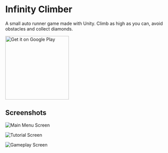 # Infinity Climber

A small auto runner game made with Unity. Climb as high as you can, avoid obstacles and collect diamonds.

<a href='https://play.google.com/store/apps/details?id=com.Sunilson.InfinityClimber&hl=de&pcampaignid=MKT-Other-global-all-co-prtnr-py-PartBadge-Mar2515-1'><img width="200" alt='Get it on Google Play' src='https://play.google.com/intl/en_us/badges/images/generic/en_badge_web_generic.png'/></a>

## Screenshots

![Main Menu Screen](http://i.imgur.com/Rt3mtD6.png)

![Tutorial Screen](http://i.imgur.com/pFvXe0R.png)

![Gameplay Screen](http://i.imgur.com/j4fzvio.png)
